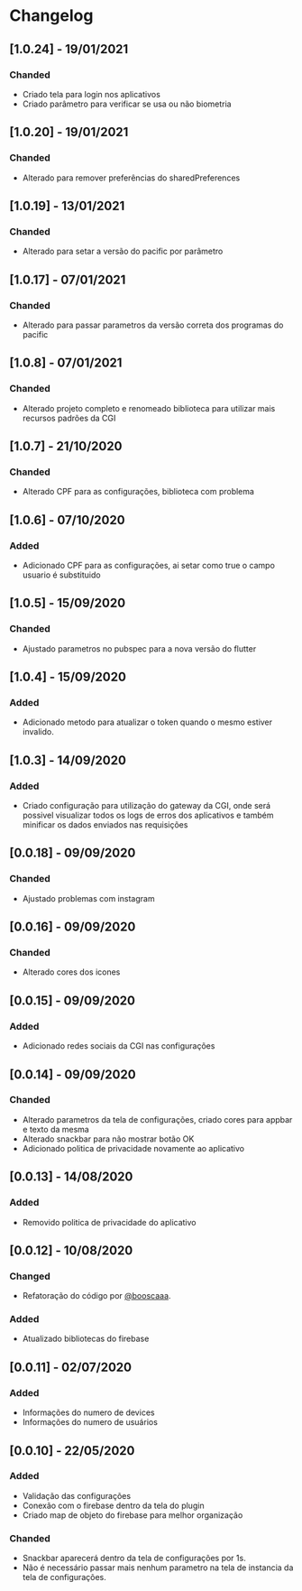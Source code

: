 # Changelog

## [1.0.24] - 19/01/2021

### Chanded

 - Criado tela para login nos aplicativos
 - Criado parâmetro para verificar se usa ou não biometria

## [1.0.20] - 19/01/2021

### Chanded

 - Alterado para remover preferências do sharedPreferences

## [1.0.19] - 13/01/2021

### Chanded

 - Alterado para setar a versão do pacific por parâmetro

## [1.0.17] - 07/01/2021

### Chanded

 - Alterado para passar parametros da versão correta dos programas do pacific


## [1.0.8] - 07/01/2021

### Chanded

 - Alterado projeto completo e renomeado biblioteca para utilizar mais recursos padrões da CGI

## [1.0.7] - 21/10/2020

### Chanded

 - Alterado CPF para as configurações, biblioteca com problema


## [1.0.6] - 07/10/2020

### Added

 - Adicionado CPF para as configurações, ai setar como true o campo usuario é substituido


## [1.0.5] - 15/09/2020

### Chanded

 - Ajustado parametros no pubspec para a nova versão do flutter


## [1.0.4] - 15/09/2020

### Added

 - Adicionado metodo para atualizar o token quando o mesmo estiver invalido.



## [1.0.3] - 14/09/2020

### Added

 - Criado configuração para utilização do gateway da CGI, onde será possivel visualizar todos os logs de erros dos aplicativos e também minificar os dados enviados nas requisições


## [0.0.18] - 09/09/2020

### Chanded

 - Ajustado problemas com instagram


## [0.0.16] - 09/09/2020

### Chanded

 - Alterado cores dos icones


## [0.0.15] - 09/09/2020

### Added

 - Adicionado redes sociais da CGI nas configurações


## [0.0.14] - 09/09/2020

### Chanded

 - Alterado parametros da tela de configurações, criado cores para appbar e texto da mesma
 - Alterado snackbar para não mostrar botão OK
 - Adicionado politica de privacidade novamente ao aplicativo


## [0.0.13] - 14/08/2020

### Added

 - Removido politica de privacidade do aplicativo


## [0.0.12] - 10/08/2020

### Changed
- Refatoração do código por [@booscaaa](https://github.com/booscaaa).

### Added

 - Atualizado bibliotecas do firebase


## [0.0.11] - 02/07/2020

### Added

 - Informações do numero de devices
 - Informações do numero de usuários


## [0.0.10] - 22/05/2020

### Added

 - Validação das configurações
 - Conexão com o firebase dentro da tela do plugin
 - Criado map de objeto do firebase para melhor organização

### Chanded

 - Snackbar aparecerá dentro da tela de configurações por 1s.
 - Não é necessário passar mais nenhum parametro na tela de instancia da tela de configurações.

